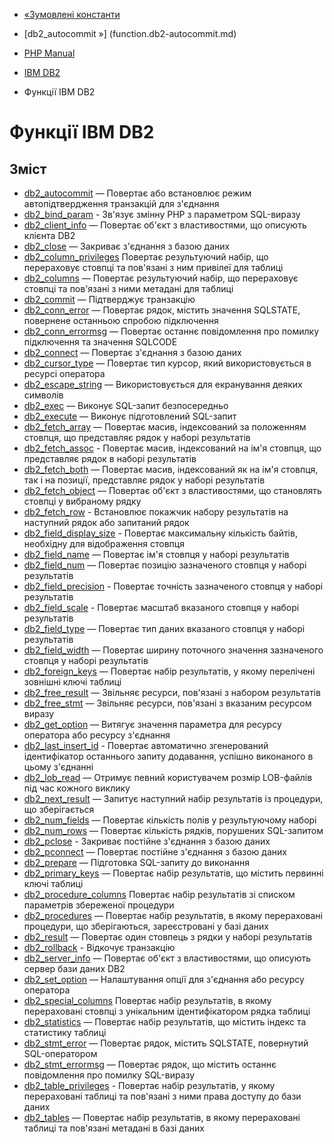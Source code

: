 - [«Зумовлені константи](ibm-db2.constants.md)
- [db2_autocommit »] (function.db2-autocommit.md)

- [PHP Manual](index.md)
- [IBM DB2](book.ibm-db2.md)
- Функції IBM DB2

# Функції IBM DB2

## Зміст

- [db2_autocommit](function.db2-autocommit.md) — Повертає або
встановлює режим автопідтвердження транзакцій для з'єднання
- [db2_bind_param](function.db2-bind-param.md) - Зв'язує
змінну PHP з параметром SQL-виразу
- [db2_client_info](function.db2-client-info.md) — Повертає об'єкт
з властивостями, що описують клієнта DB2
- [db2_close](function.db2-close.md) — Закриває з'єднання з базою
даних
- [db2_column_privileges](function.db2-column-privileges.md)
Повертає результуючий набір, що перераховує стовпці та пов'язані з
ним привілеї для таблиці
- [db2_columns](function.db2-columns.md) — Повертає результуючий
набір, що перераховує стовпці та пов'язані з ними метадані для
таблиці
- [db2_commit](function.db2-commit.md) — Підтверджує транзакцію
- [db2_conn_error](function.db2-conn-error.md) — Повертає рядок,
містить значення SQLSTATE, повернене останньою спробою
підключення
- [db2_conn_errormsg](function.db2-conn-errormsg.md) — Повертає
останнє повідомлення про помилку підключення та значення SQLCODE
- [db2_connect](function.db2-connect.md) — Повертає з'єднання з
базою даних
- [db2_cursor_type](function.db2-cursor-type.md) — Повертає тип
курсор, який використовується в ресурсі оператора
- [db2_escape_string](function.db2-escape-string.md) — Використовується
для екранування деяких символів
- [db2_exec](function.db2-exec.md) — Виконує SQL-запит безпосередньо
- [db2_execute](function.db2-execute.md) — Виконує підготовлений
SQL-запит
- [db2_fetch_array](function.db2-fetch-array.md) — Повертає
масив, індексований за положенням стовпця, що представляє рядок
у наборі результатів
- [db2_fetch_assoc](function.db2-fetch-assoc.md) - Повертає
масив, індексований на ім'я стовпця, що представляє рядок в
наборі результатів
- [db2_fetch_both](function.db2-fetch-both.md) — Повертає масив,
індексований як на ім'я стовпця, так і на позиції,
представляє рядок у наборі результатів
- [db2_fetch_object](function.db2-fetch-object.md) — Повертає
об'єкт з властивостями, що становлять стовпці у вибраному рядку
- [db2_fetch_row](function.db2-fetch-row.md) - Встановлює
покажчик набору результатів на наступний рядок або запитаний
рядок
- [db2_field_display_size](function.db2-field-display-size.md) -
Повертає максимальну кількість байтів, необхідну для
відображення стовпця
- [db2_field_name](function.db2-field-name.md) — Повертає ім'я
стовпця у наборі результатів
- [db2_field_num](function.db2-field-num.md) — Повертає позицію
зазначеного стовпця у наборі результатів
- [db2_field_precision](function.db2-field-precision.md) -
Повертає точність зазначеного стовпця у наборі результатів
- [db2_field_scale](function.db2-field-scale.md) - Повертає
масштаб вказаного стовпця у наборі результатів
- [db2_field_type](function.db2-field-type.md) — Повертає тип
даних вказаного стовпця у наборі результатів
- [db2_field_width](function.db2-field-width.md) — Повертає ширину
поточного значення зазначеного стовпця у наборі результатів
- [db2_foreign_keys](function.db2-foreign-keys.md) — Повертає
набір результатів, у якому перелічені зовнішні ключі таблиці
- [db2_free_result](function.db2-free-result.md) — Звільняє
ресурси, пов'язані з набором результатів
- [db2_free_stmt](function.db2-free-stmt.md) — Звільняє ресурси,
пов'язані з вказаним ресурсом виразу
- [db2_get_option](function.db2-get-option.md) — Витягує значення
параметра для ресурсу оператора або ресурсу з'єднання
- [db2_last_insert_id](function.db2-last-insert-id.md) - Повертає
автоматично згенерований ідентифікатор останнього запиту
додавання, успішно виконаного в цьому з'єднанні
- [db2_lob_read](function.db2-lob-read.md) — Отримує певний
користувачем розмір LOB-файлів під час кожного виклику
- [db2_next_result](function.db2-next-result.md) — Запитує
наступний набір результатів із процедури, що зберігається
- [db2_num_fields](function.db2-num-fields.md) — Повертає
кількість полів у результуючому наборі
- [db2_num_rows](function.db2-num-rows.md) — Повертає кількість
рядків, порушених SQL-запитом
- [db2_pclose](function.db2-pclose.md) - Закриває постійне
з'єднання з базою даних
- [db2_pconnect](function.db2-pconnect.md) — Повертає постійне
з'єднання з базою даних
- [db2_prepare](function.db2-prepare.md) — Підготовка SQL-запиту
до виконання
- [db2_primary_keys](function.db2-primary-keys.md) — Повертає
набір результатів, що містить первинні ключі таблиці
- [db2_procedure_columns](function.db2-procedure-columns.md)
Повертає набір результатів зі списком параметрів збереженої
процедури
- [db2_procedures](function.db2-procedures.md) — Повертає набір
результатів, в якому перераховані процедури, що зберігаються,
зареєстровані у базі даних
- [db2_result](function.db2-result.md) — Повертає один стовпець з
рядки у наборі результатів
- [db2_rollback](function.db2-rollback.md) - Відкочує транзакцію
- [db2_server_info](function.db2-server-info.md) — Повертає об'єкт
з властивостями, що описують сервер бази даних DB2
- [db2_set_option](function.db2-set-option.md) — Налаштування опції для
з'єднання або ресурсу оператора
- [db2_special_columns](function.db2-special-columns.md)
Повертає набір результатів, в якому перераховані стовпці з
унікальним ідентифікатором рядка таблиці
- [db2_statistics](function.db2-statistics.md) — Повертає набір
результатів, що містить індекс та статистику таблиці
- [db2_stmt_error](function.db2-stmt-error.md) — Повертає рядок,
містить SQLSTATE, повернутий SQL-оператором
- [db2_stmt_errormsg](function.db2-stmt-errormsg.md) — Повертає
рядок, що містить останнє повідомлення про помилку SQL-виразу
- [db2_table_privileges](function.db2-table-privileges.md) -
Повертає набір результатів, у якому перераховані таблиці та
пов'язані з ними права доступу до бази даних
- [db2_tables](function.db2-tables.md) — Повертає набір
результатів, в якому перераховані таблиці та пов'язані метадані в
базі даних
